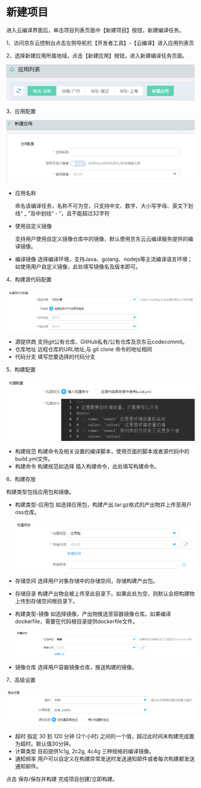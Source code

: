 # 新建项目

进入云编译界面后，单击项目列表页面中【新建项目】按钮，新建编译任务。

1、访问京东云控制台点击左侧导航栏【开发者工具】-【云编译】进入应用列表页

2、选择新建应用所属地域，点击【新建应用】按钮，进入新建编译任务页面。

 ![](/image/codebuild/appList.PNG) 

3、应用配置

 ![](/image/codebuild/createApp1.PNG) 
 
   * 应用名称
   
     命名该编译任务，名称不可为空，只支持中文、数字、大小写字母、英文下划线“ _ ”及中划线“ - ”，且不能超过32字符
   
   * 使用自定义镜像
   
     支持用户使用自定义镜像仓库中的镜像，默认使用京东云云编译服务提供的编译镜像。
   
   * 编译镜像
   选择编译环境，支持Java、golang、nodejs等主流编译语言环境；如使用用户自定义镜像，此处填写镜像名及版本即可。
 
4、构建源代码配置

 ![](/image/codebuild/createApp2.PNG) 
 
   * 源提供商
     支持git公有仓库、GitHub私有/公有仓库及京东云codecommit。
   * 仓库地址
     远程仓库的URL地址,与 git clone 命令的地址相同
   * 代码分支
     填写您要选择的代码分支

5、构建配置

 ![](/image/codebuild/createApp3.PNG) 
 
   * 构建规范
     构建命令及相关设置的编译脚本，使用页面的脚本或者源代码中的build.yml文件。
   * 构建命令
     构建规范如选择 插入构建命令，此处填写构建命令。

 
6、构建存放

 构建类型包括应用包和镜像。
   * 构建类型-应用包
     如选择应用包，构建产出.tar.gz格式的产出物并上传至用户oss仓库。
     
     ![](/image/codebuild/createApp4.PNG) 
     
   * 存储空间
     选择用户对象存储中的存储空间，存储构建产出包。
   * 存储目录
     构建产出物会被上传至此目录下。如果此处为空，则默认会把构建物上传到存储空间根目录下。
     
     
   * 构建类型-镜像
     如选择镜像，产出物推送至容器镜像仓库。如果编译dockerfile，需要在代码根目录提供dockerfile文件。
     
     ![](/image/codebuild/createApp5.PNG) 
     
   * 镜像仓库
     选择用户容器镜像仓库，推送构建的镜像。

	
7、高级设置

   ![](/image/codebuild/createApp6.PNG) 
 
   * 超时
     指定 30 到 120 分钟 (2个小时) 之间的一个值，超过此时间未构建完成置为超时。默认值30分钟。
   * 计算类型
     目前提供1c1g, 2c2g, 4c4g 三种规格的编译镜像。
   * 通知频率
     用户可以自定义在构建异常发送时发送通知邮件或者每次构建都发送通知邮件。


点击 保存/保存并构建 完成项目创建/立即构建。
